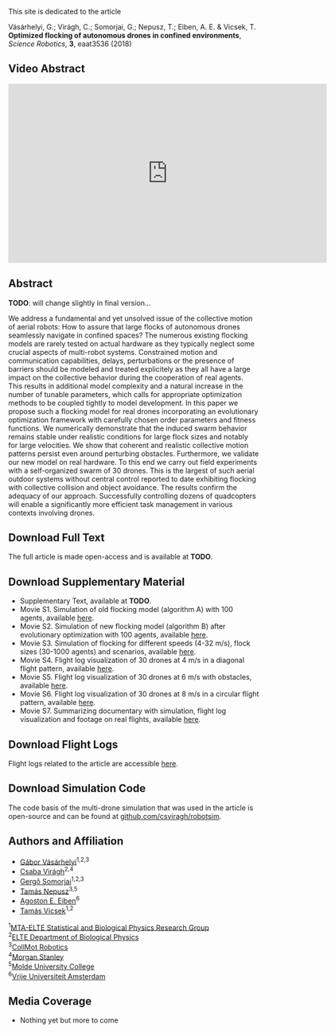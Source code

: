 This site is dedicated to the article

Vásárhelyi, G.; Virágh, C.; Somorjai, G.; Nepusz, T.; Eiben, A. E. & Vicsek, T. **Optimized flocking of autonomous drones in confined environments**, _Science Robotics_, **3**, eaat3536 (2018)

## Video Abstract

<iframe width="640" height="360" src="https://www.youtube.com/embed/uvrBQXFqrIc" frameborder="0" allow="autoplay; encrypted-media" allowfullscreen></iframe>

## Abstract

**TODO**: will change slightly in final version...

We address a fundamental and yet unsolved issue of the collective motion of aerial robots: How to assure that large flocks of autonomous drones seamlessly navigate in confined spaces? The numerous existing flocking models are rarely tested on actual hardware as they typically neglect some crucial aspects of multi-robot systems. Constrained motion and communication capabilities, delays, perturbations or the presence of barriers should be modeled and treated explicitely as they all have a large impact on the collective behavior during the cooperation of real agents. This results in additional model complexity and a natural increase in the number of tunable parameters, which calls for appropriate optimization methods to be coupled tightly to model development. In this paper we propose such a flocking model for real drones incorporating an evolutionary optimization framework with carefully chosen order parameters and fitness functions. We numerically demonstrate that the induced swarm behavior remains stable under realistic conditions for large flock sizes and notably for large velocities. We show that coherent and realistic collective motion patterns persist even around perturbing obstacles. Furthermore, we validate our new model on real hardware. To this end we carry out field experiments with a self-organized swarm of 30 drones. This is the largest of such aerial outdoor systems without central control reported to date exhibiting flocking with collective collision and object avoidance. The results confirm the adequacy of our approach. Successfully controlling dozens of quadcopters will enable a significantly more efficient task management in various contexts involving drones.

## Download Full Text

The full article is made open-access and is available at **TODO**.

## Download Supplementary Material

* Supplementary Text, available at **TODO**.
* Movie S1. Simulation of old flocking model (algorithm A) with 100 agents, available [here](https://youtu.be/viEfowBXzho).
* Movie S2. Simulation of new flocking model (algorithm B) after evolutionary optimization with 100 agents, available [here](https://youtu.be/t8kr79k3DUQ).
* Movie S3. Simulation of flocking for different speeds (4-32 m/s), flock sizes (30-1000 agents) and scenarios, available [here](https://youtu.be/KPVfi9Pwuq8).
* Movie S4. Flight log visualization of 30 drones at 4 m/s in a diagonal flight pattern, available [here](https://youtu.be/JMMGIQm7Ris).
* Movie S5. Flight log visualization of 30 drones at 6 m/s with obstacles, available [here](https://youtu.be/YW5zDD70x8o).
* Movie S6. Flight log visualization of 30 drones at 8 m/s in a circular flight pattern, available [here](https://youtu.be/GoiunzowSG4).
* Movie S7. Summarizing documentary with simulation, flight log visualization and footage on real flights, available [here](https://youtu.be/uvrBQXFqrIc).

## Download Flight Logs

Flight logs related to the article are accessible [here](https://doi.org/10.5061/dryad.mq85r61).

## Download Simulation Code

The code basis of the multi-drone simulation that was used in the article is open-source and can be found at [github.com/csviragh/robotsim](https://github.com/csviragh/robotsim).

## Authors and Affiliation

* [Gábor Vásárhelyi](http://hal.elte.hu/~vasarhelyi/)<sup>1,2,3</sup>
* [Csaba Virágh](https://hal.elte.hu/flocking/wiki/public/en/people/CsabaViragh)<sup>2,4</sup>
* [Gergő Somorjai](https://collmot.com/)<sup>1,2,3</sup>
* [Tamás Nepusz](http://hal.elte.hu/~nepusz/)<sup>3,5</sup>
* [Agoston E. Eiben](https://www.cs.vu.nl/~gusz/)<sup>6</sup>
* [Tamás Vicsek](http://hal.elte.hu/~vicsek/)<sup>1,2</sup>

<sup>1</sup>[MTA-ELTE Statistical and Biological Physics Research Group](http://hal.elte.hu/)<br/>
<sup>2</sup>[ELTE Department of Biological Physics](https://fizika.elte.hu/en/index.php?page=tanszek&tid=5)<br/>
<sup>3</sup>[CollMot Robotics](https://collmot.com/)<br/>
<sup>4</sup>[Morgan Stanley](https://www.morganstanley.com/)<br/>
<sup>5</sup>[Molde University College](http://www.himolde.no/english/Sider/side.aspx)<br/>
<sup>6</sup>[Vrije Universiteit Amsterdam](https://www.vu.nl/nl/index.aspx)

## Media Coverage

* Nothing yet but more to come
